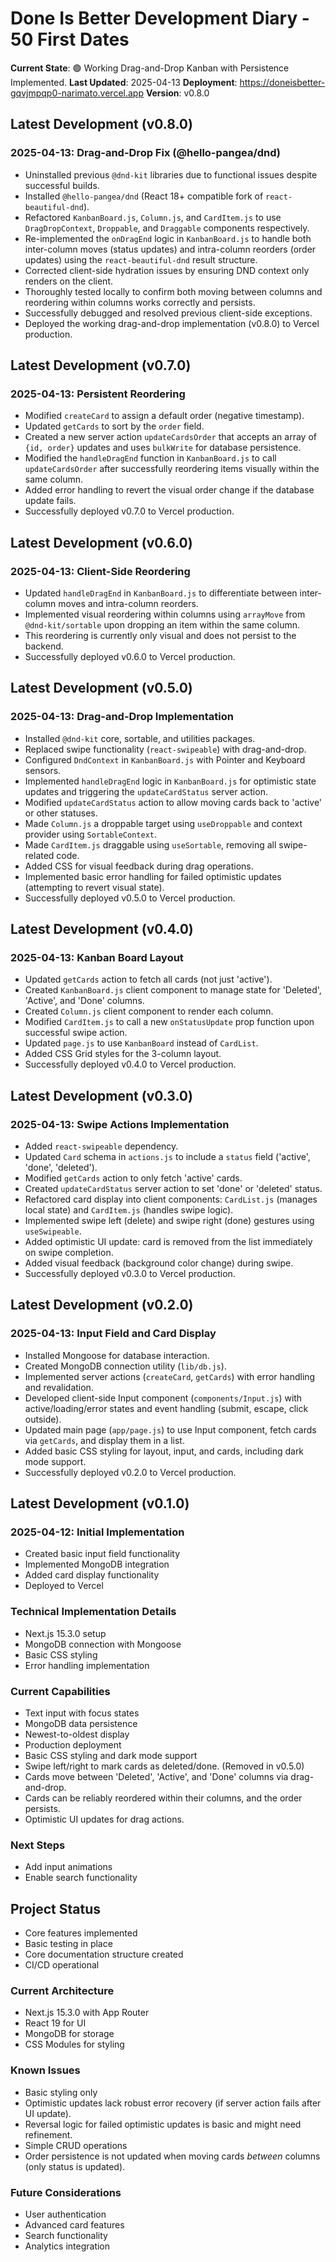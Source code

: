 # Done Is Better Development Diary - 50 First Dates

**Current State**: 🟢 Working Drag-and-Drop Kanban with Persistence Implemented.
**Last Updated**: 2025-04-13
**Deployment**: https://doneisbetter-gqvjmpqp0-narimato.vercel.app
**Version**: v0.8.0

## Latest Development (v0.8.0)

### 2025-04-13: Drag-and-Drop Fix (@hello-pangea/dnd)
- Uninstalled previous `@dnd-kit` libraries due to functional issues despite successful builds.
- Installed `@hello-pangea/dnd` (React 18+ compatible fork of `react-beautiful-dnd`).
- Refactored `KanbanBoard.js`, `Column.js`, and `CardItem.js` to use `DragDropContext`, `Droppable`, and `Draggable` components respectively.
- Re-implemented the `onDragEnd` logic in `KanbanBoard.js` to handle both inter-column moves (status updates) and intra-column reorders (order updates) using the `react-beautiful-dnd` result structure.
- Corrected client-side hydration issues by ensuring DND context only renders on the client.
- Thoroughly tested locally to confirm both moving between columns and reordering within columns works correctly and persists.
- Successfully debugged and resolved previous client-side exceptions.
- Deployed the working drag-and-drop implementation (v0.8.0) to Vercel production.

## Latest Development (v0.7.0)

### 2025-04-13: Persistent Reordering
- Modified `createCard` to assign a default order (negative timestamp).
- Updated `getCards` to sort by the `order` field.
- Created a new server action `updateCardsOrder` that accepts an array of `{id, order}` updates and uses `bulkWrite` for database persistence.
- Modified the `handleDragEnd` function in `KanbanBoard.js` to call `updateCardsOrder` after successfully reordering items visually within the same column.
- Added error handling to revert the visual order change if the database update fails.
- Successfully deployed v0.7.0 to Vercel production.
## Latest Development (v0.6.0)

### 2025-04-13: Client-Side Reordering
- Updated `handleDragEnd` in `KanbanBoard.js` to differentiate between inter-column moves and intra-column reorders.
- Implemented visual reordering within columns using `arrayMove` from `@dnd-kit/sortable` upon dropping an item within the same column.
- This reordering is currently only visual and does not persist to the backend.
- Successfully deployed v0.6.0 to Vercel production.
## Latest Development (v0.5.0)

### 2025-04-13: Drag-and-Drop Implementation
- Installed `@dnd-kit` core, sortable, and utilities packages.
- Replaced swipe functionality (`react-swipeable`) with drag-and-drop.
- Configured `DndContext` in `KanbanBoard.js` with Pointer and Keyboard sensors.
- Implemented `handleDragEnd` logic in `KanbanBoard.js` for optimistic state updates and triggering the `updateCardStatus` server action.
- Modified `updateCardStatus` action to allow moving cards back to 'active' or other statuses.
- Made `Column.js` a droppable target using `useDroppable` and context provider using `SortableContext`.
- Made `CardItem.js` draggable using `useSortable`, removing all swipe-related code.
- Added CSS for visual feedback during drag operations.
- Implemented basic error handling for failed optimistic updates (attempting to revert visual state).
- Successfully deployed v0.5.0 to Vercel production.
## Latest Development (v0.4.0)

### 2025-04-13: Kanban Board Layout
- Updated `getCards` action to fetch all cards (not just 'active').
- Created `KanbanBoard.js` client component to manage state for 'Deleted', 'Active', and 'Done' columns.
- Created `Column.js` client component to render each column.
- Modified `CardItem.js` to call a new `onStatusUpdate` prop function upon successful swipe action.
- Updated `page.js` to use `KanbanBoard` instead of `CardList`.
- Added CSS Grid styles for the 3-column layout.
- Successfully deployed v0.4.0 to Vercel production.
## Latest Development (v0.3.0)

### 2025-04-13: Swipe Actions Implementation
- Added `react-swipeable` dependency.
- Updated `Card` schema in `actions.js` to include a `status` field ('active', 'done', 'deleted').
- Modified `getCards` action to only fetch 'active' cards.
- Created `updateCardStatus` server action to set 'done' or 'deleted' status.
- Refactored card display into client components: `CardList.js` (manages local state) and `CardItem.js` (handles swipe logic).
- Implemented swipe left (delete) and swipe right (done) gestures using `useSwipeable`.
- Added optimistic UI update: card is removed from the list immediately on swipe completion.
- Added visual feedback (background color change) during swipe.
- Successfully deployed v0.3.0 to Vercel production.
## Latest Development (v0.2.0)

### 2025-04-13: Input Field and Card Display
- Installed Mongoose for database interaction.
- Created MongoDB connection utility (`lib/db.js`).
- Implemented server actions (`createCard`, `getCards`) with error handling and revalidation.
- Developed client-side Input component (`components/Input.js`) with active/loading/error states and event handling (submit, escape, click outside).
- Updated main page (`app/page.js`) to use Input component, fetch cards via `getCards`, and display them in a list.
- Added basic CSS styling for layout, input, and cards, including dark mode support.
- Successfully deployed v0.2.0 to Vercel production.
## Latest Development (v0.1.0)

### 2025-04-12: Initial Implementation
- Created basic input field functionality
- Implemented MongoDB integration
- Added card display functionality
- Deployed to Vercel

### Technical Implementation Details
- Next.js 15.3.0 setup
- MongoDB connection with Mongoose
- Basic CSS styling
- Error handling implementation

### Current Capabilities
- Text input with focus states
- MongoDB data persistence
- Newest-to-oldest display
- Production deployment
- Basic CSS styling and dark mode support
- Swipe left/right to mark cards as deleted/done. (Removed in v0.5.0)
- Cards move between 'Deleted', 'Active', and 'Done' columns via drag-and-drop.
- Cards can be reliably reordered within their columns, and the order persists.
- Optimistic UI updates for drag actions.
### Next Steps
- Add input animations
- Enable search functionality

## Project Status
- Core features implemented
- Basic testing in place
- Core documentation structure created
- CI/CD operational
### Current Architecture
- Next.js 15.3.0 with App Router
- React 19 for UI
- MongoDB for storage
- CSS Modules for styling

### Known Issues
- Basic styling only
- Optimistic updates lack robust error recovery (if server action fails after UI update).
- Reversal logic for failed optimistic updates is basic and might need refinement.
- Simple CRUD operations
- Order persistence is not updated when moving cards *between* columns (only status is updated).

### Future Considerations
- User authentication
- Advanced card features
- Search functionality
- Analytics integration

